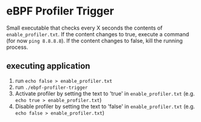 # eBPF Profiler Trigger

Small executable that checks every X seconds the contents of `enable_profiler.txt`.
If the content changes to true, execute a command (for now `ping 8.8.8.8`).
If the content changes to false, kill the running process.

## executing application

1. run `echo false > enable_profiler.txt`
2. run `./ebpf-profiler-trigger`
3. Activate profiler by setting the text to 'true' in `enable_profiler.txt` (e.g. `echo true > enable_profiler.txt`)
4. Disable profiler by setting the text to 'false' in `enable_profiler.txt` (e.g. `echo false > enable_profiler.txt`)